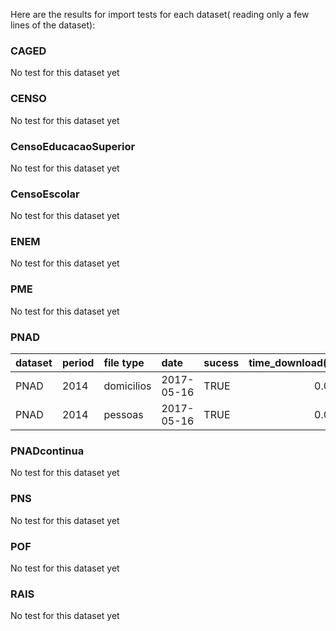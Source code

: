 <!-- README.md is generated from README.Rmd. Please edit that file -->
Here are the results for import tests for each dataset( reading only a few lines of the dataset):

### CAGED

No test for this dataset yet

### CENSO

No test for this dataset yet

### CensoEducacaoSuperior

No test for this dataset yet

### CensoEscolar

No test for this dataset yet

### ENEM

No test for this dataset yet

### PME

No test for this dataset yet

### PNAD

| dataset | period | file type  | date       | sucess |  time\_download(s)| size(Mb) |  rows|  variables|
|:--------|:-------|:-----------|:-----------|:-------|------------------:|:---------|-----:|----------:|
| PNAD    | 2014   | domicilios | 2017-05-16 | TRUE   |               0.05| 0.1 Mb   |   100|         84|
| PNAD    | 2014   | pessoas    | 2017-05-16 | TRUE   |               0.07| 0.3 Mb   |   100|        341|

### PNADcontinua

No test for this dataset yet

### PNS

No test for this dataset yet

### POF

No test for this dataset yet

### RAIS

No test for this dataset yet
